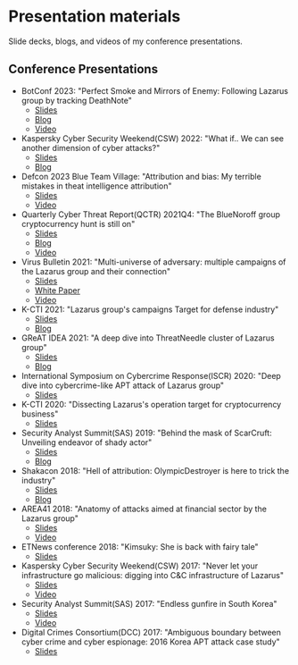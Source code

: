 # Presentation materials
Slide decks, blogs, and videos of my conference presentations.

## Conference Presentations
* BotConf 2023: "Perfect Smoke and Mirrors of Enemy: Following Lazarus group by tracking DeathNote"
    + [Slides](Botconf2023_Lazarus.pdf)
    + [Blog](https://securelist.com/the-lazarus-group-deathnote-campaign/109490/)
    + [Video](https://www.youtube.com/watch?v=ggsthAEH5LQ)
* Kaspersky Cyber Security Weekend(CSW) 2022: "What if.. We can see another dimension of cyber attacks?"
    + [Slides](CSW2022_Kimsuky.pdf)
    + [Blog](https://securelist.com/kimsukys-golddragon-cluster-and-its-c2-operations/107258/)
* Defcon 2023 Blue Team Village: "Attribution and bias: My terrible mistakes in theat intelligence attribution"
    + [Slides](Defcon2022_Attribution.pdf)
    + [Video](https://www.youtube.com/watch?v=rjA0Vf75cYk)
* Quarterly Cyber Threat Report(QCTR) 2021Q4: "The BlueNoroff group cryptocurrency hunt is still on"
    + [Slides](QCTR2021_BlueNoroff.pdf)
    + [Blog](https://securelist.com/the-bluenoroff-cryptocurrency-hunt-is-still-on/105488/)
    + [Video](https://app.livestorm.co/ccb/centre-for-cybersecurity-belgium-ccb-quarterly-cyber-threat-report-event-qctr-2021-q4?utm_source=Livestorm+company+page)
* Virus Bulletin 2021: "Multi-universe of adversary: multiple campaigns of the Lazarus group and their connection"
    + [Slides](VB2021_Lazarus.pdf)
    + [White Paper](https://vblocalhost.com/uploads/VB2021-Park.pdf)
    + [Video](https://vblocalhost.com/conference/day-2/)
* K-CTI 2021: "Lazarus group's campaigns Target for defense industry"
    + [Slides](K-CTI2021_Lazarus.pdf)
    + [Blog](https://securelist.com/lazarus-threatneedle/100803/)
* GReAT IDEA 2021: "A deep dive into ThreatNeedle cluster of Lazarus group"
    + [Slides](GReATIDEA2021_Lazarus.pdf)
    + [Blog](https://securelist.com/lazarus-threatneedle/100803/)
* International Symposium on Cybercrime Response(ISCR) 2020: "Deep dive into cybercrime-like APT attack of Lazarus group"
    + [Slides](ISCR2020_Lazarus.pdf)
* K-CTI 2020: "Dissecting Lazarus's operation target for cryptocurrency business"
    + [Slides](K-CTI2020_Lazarus.pdf)
* Security Analyst Summit(SAS) 2019: "Behind the mask of ScarCruft: Unveiling endeavor of shady actor"
    + [Slides](SAS2019_ScarCruft.pdf)
    + [Blog](https://securelist.com/scarcruft-continues-to-evolve-introduces-bluetooth-harvester/90729/)
* Shakacon 2018: "Hell of attribution: OlympicDestroyer is here to trick the industry"
    + [Slides](Shakacon2018_OlympicDestroyer.pdf)
    + [Blog](https://securelist.com/olympicdestroyer-is-here-to-trick-the-industry/84295/)
* AREA41 2018: "Anatomy of attacks aimed at financial sector by the Lazarus group"
    + [Slides](AREA412018_Lazarus.pdf)
    + [Video](https://www.youtube.com/watch?v=NEjVJsKeV5k)
* ETNews conference 2018: "Kimsuky: She is back with fairy tale"
    + [Slides](Etnews2018_Kimsuky.pdf)
* Kaspersky Cyber Security Weekend(CSW) 2017: "Never let your infrastructure go malicious: digging into C&C infrastructure of Lazarus"
    + [Slides](CSW2017_Lazarus.pdf)
    + [Video](https://www.youtube.com/watch?v=xq_91u-jKO4)
* Security Analyst Summit(SAS) 2017: "Endless gunfire in South Korea"
    + [Slides](SAS2017_Lazarus.pdf)
    + [Video](https://www.youtube.com/watch?v=ccpAKonOM_A)
* Digital Crimes Consortium(DCC) 2017: "Ambiguous boundary between cyber crime and cyber espionage: 2016 Korea APT attack case study"
    + [Slides](DCC2017_Lazarus.pdf)